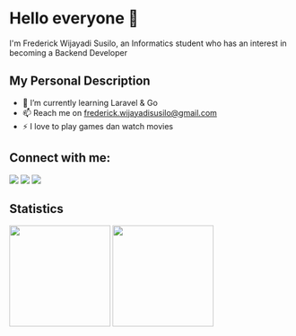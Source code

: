 # Hello everyone 👋

I'm Frederick Wijayadi Susilo, an Informatics student who has an interest in becoming a Backend Developer

## My Personal Description

- 🌱 I’m currently learning Laravel & Go
- 📫 Reach me on [frederick.wijayadisusilo@gmail.com](mailto:frederick.wijayadisusilo@gmail.com)
- ⚡ I love to play games dan watch movies

## Connect with me:

<div style:"display: flex">
  <a href="https://www.linkedin.com/in/frederick-wijayadi-susilo/" target="_blank"><img src="https://img.shields.io/badge/LinkedIn-0077B5?style=for-the-badge&logo=linkedin&logoColor=white" /></a>
  <a href="https://www.instagram.com/fred.erickw/?hl=id" target="_blank"><img src="https://img.shields.io/badge/Instagram-E4405F?style=for-the-badge&logo=instagram&logoColor=white" /></a>
  <a href="https://discord.com/users/287736639097405440" target="_blank"><img src="https://img.shields.io/badge/Discord-5865F2?style=for-the-badge&logo=discord&logoColor=white" /></a>
  	
</div>

## Statistics

<div style:"display: flex">
    <img height="180" src="https://github-readme-stats.vercel.app/api?username=WantToBePro31&theme=aura&show_icons=true" />
    <img height="180" src="https://github-readme-stats.vercel.app/api/top-langs/?username=WantToBePro31&theme=aura&layout=compact" />
</div>
